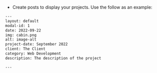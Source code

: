  - Create posts to display your projects. Use the follow as an example:
```txt
---
layout: default
modal-id: 1
date: 2022-09-22
img: cabin.png
alt: image-alt
project-date: September 2022
client: The Client
category: Web Development
description: The description of the project

---
```
